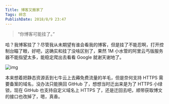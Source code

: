 ```yaml
---
Title: 博客又搬家了
Tags: 碎念
PublishDate: 2018/8/9 23:47
---
```


> “你博客可能挂了。”

哈？我博客挂了？尽管我从未期望有谁会看我的博客，但是挂了不能忍啊，打开控制台瞄了眼，好吧，这确实和挂了没啥区别了，果然 1M 小水管的阿里云丐版服务器不能指望太多，能稳定爬出去看看 Google 就谢天谢地了。

![img](\articles\imgs\20180809234133.png) 

本来想着把静态资源丢到七牛云上去薅免费流量的羊毛，但是奈何支持 HTTPS 需要备案的域名，没办法只能换回 GitHub 了，想想当时迁出来是为了 HTTPS 小绿锁，现在 GitHub 也支持自定义域名上 HTTPS 了，还是迁回去吧，顺带获取博文的接口也改掉了，嗯，真香。